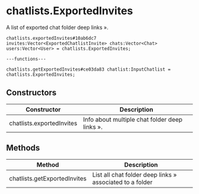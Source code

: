# chatlists.ExportedInvites
A list of exported chat folder deep links ».

```
chatlists.exportedInvites#10ab6dc7 invites:Vector<ExportedChatlistInvite> chats:Vector<Chat> users:Vector<User> = chatlists.ExportedInvites;

---functions---

chatlists.getExportedInvites#ce03da83 chatlist:InputChatlist = chatlists.ExportedInvites;
```

## Constructors
| Constructor | Description |
| ---- | ----------- |
| chatlists.exportedInvites | Info about multiple chat folder deep links ». |


## Methods
| Method | Description |
| ---- | ----------- |
| chatlists.getExportedInvites | List all chat folder deep links » associated to a folder |



